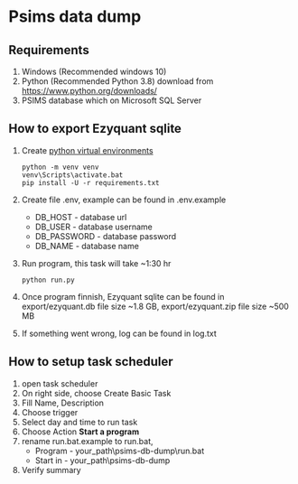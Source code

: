 # Psims data dump

## Requirements

1. Windows (Recommended windows 10)
1. Python (Recommended Python 3.8) download from https://www.python.org/downloads/
1. PSIMS database which on Microsoft SQL Server

## How to export Ezyquant sqlite

1. Create [python virtual environments](https://docs.python.org/3/library/venv.html)
   ```
   python -m venv venv
   venv\Scripts\activate.bat
   pip install -U -r requirements.txt
   ```
1. Create file .env, example can be found in .env.example
   - DB_HOST - database url
   - DB_USER - database username
   - DB_PASSWORD - database password
   - DB_NAME - database name
1. Run program, this task will take ~1:30 hr
   ```
   python run.py
   ```
1. Once program finnish, Ezyquant sqlite can be found in export/ezyquant.db file size ~1.8 GB, export/ezyquant.zip file size ~500 MB

1. If something went wrong, log can be found in log.txt

## How to setup task scheduler

1. open task scheduler
1. On right side, choose Create Basic Task
1. Fill Name, Description
1. Choose trigger
1. Select day and time to run task
1. Choose Action **Start a program**
1. rename run.bat.example to run.bat,
   - Program - your_path\psims-db-dump\run.bat
   - Start in - your_path\psims-db-dump
1. Verify summary

